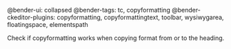 @bender-ui: collapsed
@bender-tags: tc, copyformatting
@bender-ckeditor-plugins: copyformatting, copyformattingtext, toolbar, wysiwygarea, floatingspace, elementspath

Check if copyformatting works when copying format from or to the heading.
